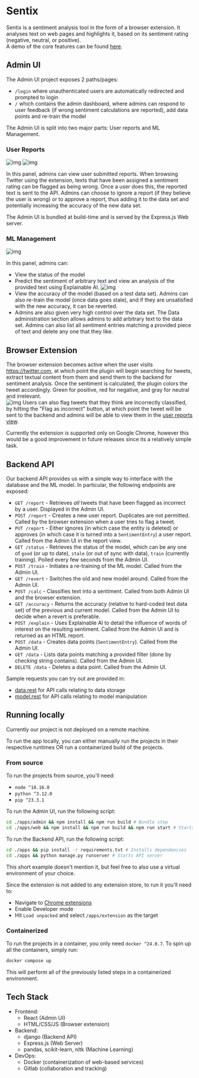 # Sentix

Sentix is a sentiment analysis tool in the form of a browser extension. It analyses text on web pages and highlights it, based on its sentiment rating (negative, neutral, or positive).  
A demo of the core features can be found [here](/docs/demo.webm).

## Admin UI

The Admin UI project exposes 2 paths/pages:
- `/login` where unauthenticated users are automatically redirected and prompted to login
- `/` which contains the admin dashboard, where admins can respond to user feedback (if wrong sentiment calculations are reported), add data points and re-train the model

The Admin UI is split into two major parts: User reports and ML Management.

### User Reports

![img](/docs/screenshots/user_reports.png)
![img](/docs/screenshots/report_modal.png)

In this panel, admins can view user submitted reports. When browsing Twitter using the extension, texts that have been assigned a sentiment rating can be flagged as being wrong. Once a user does this, the reported text is sent to the API. Admins can choose to ignore a report (if they believe the user is wrong) or to approve a report, thus adding it to the data set and potentially increasing the accuracy of the new data set.

The Admin UI is bundled at build-time and is served by the Express.js Web server.

### ML Management

![img](/docs/screenshots/ml_management.png)

In this panel, admins can:

- View the status of the model
- Predict the sentiment of arbitrary text and view an analysis of the provided text using Explainable AI.
![img](/docs/screenshots/explainable_ai.png)
- View the accuracy of the model (based on a test data set). Admins can also re-train the model (once data goes stale), and if they are unsatisfied with the new accuracy, it can be reverted.
- Admins are also given very high control over the data set. The Data administration section allows admins to add arbitrary text to the data set. Admins can also list all sentiment entries matching a provided piece of text and delete any one that they like.


## Browser Extension

The browser extension becomes active when the user visits https://twitter.com, at which point the plugin will begin searching for tweets, extract textual content from them and send them to the backend for sentiment analysis. Once the sentiment is calculated, the plugin colors the tweet accordingly. Green for positive, red for negative, and gray for neutral and irrelevant.  
![img](/docs/screenshots/color_tag.png)
Users can also flag tweets that they think are incorrectly classified, by hitting the "Flag as incorrect" button, at which point the tweet will be sent to the backend and admins will be able to view them in the [user reports view](#user-reports).

Currently the extension is supported only on Google Chrome, however this would be a good improvement in future releases since its a relatively simple task.

## Backend API

Our backend API provides us with a simple way to interface with the database and the ML model. In particular, the following endpoints are exposed:

- `GET /report` - Retrieves *all* tweets that have been flagged as incorrect by a user. Displayed in the Admin UI.
- `POST /report` - Creates a new user report. Duplicates are not permitted. Called by the browser extension when a user tries to flag a tweet.
- `PUT /report` - Either ignores (in which case the entity is deleted) or approves (in which case it is turned into a `SentimentEntry`) a user report. Called from the Admin UI in the report view.
- `GET /status` - Retrieves the status of the model, which can be any one of `good` (or up to date), `stale` (or out of sync with data), `train` (currently training). Polled every few seconds from the Admin UI.
- `POST /train` - Initiates a re-training of the ML model. Called from the Admin UI.
- `GET /revert` - Switches the old and new model around. Called from the Admin UI.
- `POST /calc` - Classifies text into a sentiment. Called from both Admin UI and the browser extension.
- `GET /accuracy` - Returns the accuracy (relative to hard-coded test data set) of the previous and current model. Called from the Admin UI to decide when a revert is preferable.
- `POST /explain` - Uses Explainable AI to detail the influence of words of interest on the resulting sentiment. Called from the Admin UI and is returned as an HTML report.
- `POST /data` - Creates data points (`SentimentEntry`). Called from the Admin UI.
- `GET /data` - Lists data points matching a provided filter (done by checking string contains). Called from the Admin UI.
- `DELETE /data` - Deletes a data point. Called from the Admin UI.
 
Sample requests you can try out are provided in:

- [data.rest](.rest/data.rest) for API calls relating to data storage
- [model.rest](.rest/model.rest) for API calls relating to model manipulation

## Running locally

Currently our project is not deployed on a remote machine.

To run the app locally, you can either manually run the projects in their respective runtimes OR run a containerized build of the projects.

### From source

To run the projects from source, you'll need:
- `node ^18.16.0`
- `python ^3.12.0`
- `pip ^23.3.1`

To run the Admin UI, run the following script:

```bash
cd ./apps/admin && npm install && npm run build # Bundle step
cd ./apps/web && npm install && npm run build && npm run start # Starts web server
```

To run the Backend API, run the following script:

```bash
cd ./apps && pip install -r requirements.txt # Installs dependencies
cd ./apps && python manage.py runserver # Starts API server
```

This short example doesn't mention it, but feel free to also use a virtual environment of your choice.

Since the extension is not added to any extension store, to run it you'll need to:

- Navigate to [Chrome extensions](chrome://extensions/)
- Enable Developer mode
- Hit `Load unpacked` and select `/apps/extension` as the target

### Containerized

To run the projects in a container, you only need `docker ^24.0.7`. To spin up all the containers, simply run:

```bash
docker compose up
```

This will perform all of the previously listed steps in a containerized environment.

## Tech Stack

- Frontend:
  - React (Admin UI)
  - HTML/CSS/JS (Browser extension)
- Backend:
  - django (Backend API)
  - Express.js (Web Server)
  - pandas, scikit-learn, nltk (Machine Learning)
- DevOps:
  - Docker (containerization of web-based services)
  - Gitlab (collaboration and tracking)
